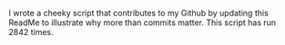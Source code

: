 I wrote a cheeky script that contributes to my Github by updating this ReadMe to illustrate why more than commits matter. This script has run 2842 times.